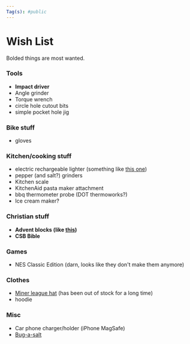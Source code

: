 ```yaml
---
Tag(s): #public
---
```


# Wish List

Bolded things are most wanted.

### Tools 
* **Impact driver**
* Angle grinder
* Torque wrench
* circle hole cutout bits
* simple pocket hole jig

### Bike stuff
* gloves

### Kitchen/cooking stuff
* electric rechargeable lighter (something like [this one](https://theusblightercompany.com/collections/all-one/products/motli-olive))
* pepper (and salt?) grinders
* Kitchen scale
* KitchenAid pasta maker attachment
* bbq thermometer probe (DOT thermoworks?)
* Ice cream maker?

### Christian stuff
* **Advent blocks (like [this](https://goodkind.shop/products/advent-blocks-traditions-mode))**
* **CSB Bible**

### Games
- NES Classic Edition (darn, looks like they don't make them anymore)

### Clothes
- [Miner league hat](https://minerleague.store/products/m-hat-miner-league) (has been out of stock for a long time)
- hoodie

### Misc
* Car phone charger/holder (iPhone MagSafe)
* [Bug-a-salt](https://www.bugasalt.com/pages/shop-collections#threezero)